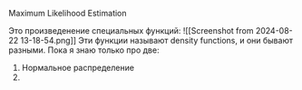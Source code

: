 Maximum Likelihood Estimation

Это произведенение специальных функций:
![[Screenshot from 2024-08-22 13-18-54.png]]
Эти функции называют density functions, и они бывают разными. Пока я знаю только про две:
1) Нормальное распределение
2)  